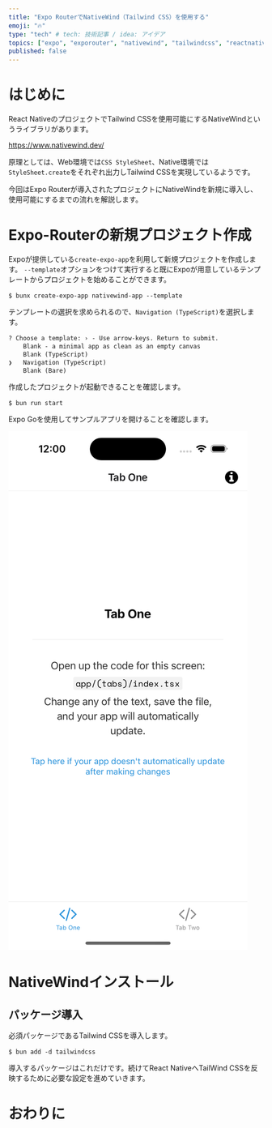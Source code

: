 ```yaml
---
title: "Expo RouterでNativeWind（Tailwind CSS）を使用する"
emoji: "🔥"
type: "tech" # tech: 技術記事 / idea: アイデア
topics: ["expo", "exporouter", "nativewind", "tailwindcss", "reactnative"]
published: false
---
```


# はじめに

React NativeのプロジェクトでTailwind CSSを使用可能にするNativeWindというライブラリがあります。

https://www.nativewind.dev/

原理としては、Web環境では`CSS StyleSheet`、Native環境では`StyleSheet.create`をそれぞれ出力しTailwind CSSを実現しているようです。

今回はExpo Routerが導入されたプロジェクトにNativeWindを新規に導入し、使用可能にするまでの流れを解説します。

# Expo-Routerの新規プロジェクト作成

Expoが提供している`create-expo-app`を利用して新規プロジェクトを作成します。
`--template`オプションをつけて実行すると既にExpoが用意しているテンプレートからプロジェクトを始めることができます。

```shell
$ bunx create-expo-app nativewind-app --template
```

テンプレートの選択を求められるので、`Navigation (TypeScript)`を選択します。

```shell
? Choose a template: › - Use arrow-keys. Return to submit.
    Blank - a minimal app as clean as an empty canvas
    Blank (TypeScript)
❯   Navigation (TypeScript)
    Blank (Bare)
```

作成したプロジェクトが起動できることを確認します。

```shell
$ bun run start
```

Expo Goを使用してサンプルアプリを開けることを確認します。

![Navigationサンプル画像](/images/nativewind-with-router/image01.png)

# NativeWindインストール

## パッケージ導入

必須パッケージであるTailwind CSSを導入します。

```shell
$ bun add -d tailwindcss
```

導入するパッケージはこれだけです。続けてReact NativeへTailWind CSSを反映するために必要な設定を進めていきます。

# おわりに
